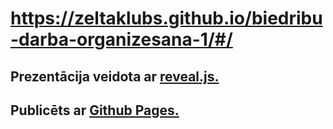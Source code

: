 # https://zeltaklubs.github.io/biedribu-darba-organizesana-1/#/
## Prezentācija veidota ar [reveal.js.](https://github.com/hakimel/reveal.js)
## Publicēts ar [Github Pages.](https://pages.github.com/)
